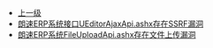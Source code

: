 * [上一级](docs/wy876_poc/)
* [朗速ERP系统接口UEditorAjaxApi.ashx存在SSRF漏洞](docs/wy876_poc/%E6%9C%97%E9%80%9FERP/%E6%9C%97%E9%80%9FERP%E7%B3%BB%E7%BB%9F%E6%8E%A5%E5%8F%A3UEditorAjaxApi.ashx%E5%AD%98%E5%9C%A8SSRF%E6%BC%8F%E6%B4%9E.md)
* [朗速ERP系统FileUploadApi.ashx存在文件上传漏洞](docs/wy876_poc/%E6%9C%97%E9%80%9FERP/%E6%9C%97%E9%80%9FERP%E7%B3%BB%E7%BB%9FFileUploadApi.ashx%E5%AD%98%E5%9C%A8%E6%96%87%E4%BB%B6%E4%B8%8A%E4%BC%A0%E6%BC%8F%E6%B4%9E.md)
